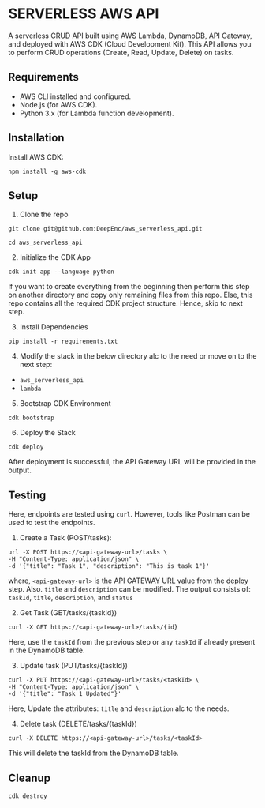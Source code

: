 
# SERVERLESS AWS API

A serverless CRUD API built using AWS Lambda, DynamoDB, API Gateway, and deployed with AWS CDK (Cloud Development Kit). This API allows you to perform CRUD operations (Create, Read, Update, Delete) on tasks.

## Requirements

* AWS CLI installed and configured.
* Node.js (for AWS CDK).
* Python 3.x (for Lambda function development).

## Installation
Install AWS CDK:
```
npm install -g aws-cdk
```
## Setup
1. Clone the repo
```
git clone git@github.com:DeepEnc/aws_serverless_api.git

cd aws_serverless_api
```

2. Initialize the CDK App
```
cdk init app --language python
```
If you want to create everything from the beginning then perform this step on another directory and copy only remaining files from this repo. Else, this repo contains all the required CDK project structure. Hence, skip to next step. 

3. Install Dependencies
```
pip install -r requirements.txt
```

4. Modify the stack in the below directory alc to the need or move on to the next step:
* `aws_serverless_api`
* `lambda`

5. Bootstrap CDK Environment
```
cdk bootstrap
```

6. Deploy the Stack
```
cdk deploy
```
After deployment is successful, the API Gateway URL will be provided in the output.

## Testing
Here, endpoints are tested using `curl`. However, tools like Postman can be used to test the endpoints.

1. Create a Task (POST/tasks):
```
url -X POST https://<api-gateway-url>/tasks \
-H "Content-Type: application/json" \
-d '{"title": "Task 1", "description": "This is task 1"}'
```
where, `<api-gateway-url>` is the API GATEWAY URL value from the deploy step.
Also. `title` and `description` can be modified. The output consists of: `taskId`, `title`, `description`, and `status`

2. Get Task (GET/tasks/{taskId})
```
curl -X GET https://<api-gateway-url>/tasks/{id}
```
Here,  use the `taskId` from the previous step or any `taskId` if already present in the DynamoDB table.

3. Update task (PUT/tasks/{taskId})
```
curl -X PUT https://<api-gateway-url>/tasks/<taskId> \
-H "Content-Type: application/json" \
-d '{"title": "Task 1 Updated"}'
```
Here, Update the attributes: `title` and `description` alc to the needs. 

4. Delete task (DELETE/tasks/{taskId})
```
curl -X DELETE https://<api-gateway-url>/tasks/<taskId>
```
This will delete the taskId from the DynamoDB table.

## Cleanup
```
cdk destroy
```